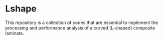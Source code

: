 # Lshape
This repository is a collection of codes that are essential to implement the processing and performance analysis of a curved (L-shaped) composite laminate.

